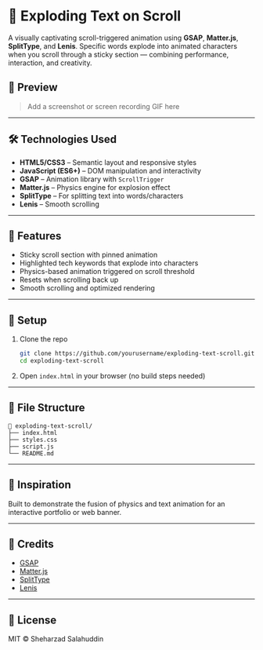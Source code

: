 # 🚀 Exploding Text on Scroll

A visually captivating scroll-triggered animation using **GSAP**, **Matter.js**, **SplitType**, and **Lenis**. Specific words explode into animated characters when you scroll through a sticky section — combining performance, interaction, and creativity.

## 📸 Preview

> Add a screenshot or screen recording GIF here

---

## 🛠️ Technologies Used

* **HTML5/CSS3** – Semantic layout and responsive styles
* **JavaScript (ES6+)** – DOM manipulation and interactivity
* **GSAP** – Animation library with `ScrollTrigger`
* **Matter.js** – Physics engine for explosion effect
* **SplitType** – For splitting text into words/characters
* **Lenis** – Smooth scrolling

---

## 🎯 Features

* Sticky scroll section with pinned animation
* Highlighted tech keywords that explode into characters
* Physics-based animation triggered on scroll threshold
* Resets when scrolling back up
* Smooth scrolling and optimized rendering

---

## 🔧 Setup

1. Clone the repo

   ```bash
   git clone https://github.com/yourusername/exploding-text-scroll.git
   cd exploding-text-scroll
   ```

2. Open `index.html` in your browser (no build steps needed)

---

## 📂 File Structure

```
📁 exploding-text-scroll/
├── index.html
├── styles.css
├── script.js
└── README.md
```

---

## 🧠 Inspiration

Built to demonstrate the fusion of physics and text animation for an interactive portfolio or web banner.

---

## 🙌 Credits

* [GSAP](https://greensock.com/gsap/)
* [Matter.js](https://brm.io/matter-js/)
* [SplitType](https://github.com/lukePeavey/SplitType)
* [Lenis](https://github.com/studio-freight/lenis)

---

## 📄 License

MIT © Sheharzad Salahuddin
